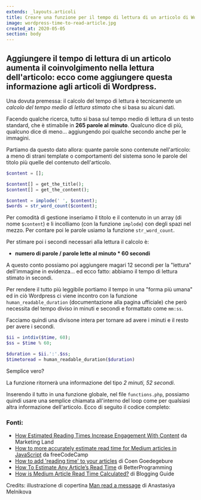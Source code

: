 ```yaml
---
extends: _layouts.articoli
title: Creare una funzione per il tempo di lettura di un articolo di WordPress
image: wordpress-time-to-read-article.jpg
created_at: 2020-05-05
section: body
---
```


## Aggiungere il tempo di lettura di un articolo aumenta il coinvolgimento nella lettura dell'articolo: ecco come aggiungere questa informazione agli articoli di Wordpress.

Una dovuta premessa: il calcolo del tempo di lettura è tecnicamente un _calcolo del tempo medio di lettura stimato_ che si basa su alcuni dati.

Facendo qualche ricerca, tutto si basa sul tempo medio di lettura di un testo standard, che è stimabile in __265 parole al minuto__. Qualcuno dice di più, qualcuno dice di meno... aggiungendo poi qualche secondo anche per le immagini.

Partiamo da questo dato allora: quante parole sono contenute nell'articolo: a meno di strani template o comportamenti del sistema sono le parole del titolo più quelle del contenuto dell'articolo. 

```php
$content = []; 

$content[] = get_the_title(); 
$content[] = get_the_content(); 

$content = implode(' ', $content); 
$words = str_word_count($content);
```

Per comodità di gestione inseriamo il titolo e il contenuto in un array (di nome `$content`) e li incolliamo (con la funzione `implode`) con degli spazi nel mezzo. Per contare poi le parole usiamo la funzione `str_word_count`.

Per stimare poi i secondi necessari alla lettura il calcolo è: 

- __numero di parole / parole lette al minuto * 60 secondi__

A questo conto possiamo poi aggiungere magari 12 secondi per la "lettura" dell'immagine in evidenza... ed ecco fatto: abbiamo il tempo di lettura stimato in secondi.

Per rendere il tutto più leggibile portiamo il tempo in una "forma più umana" ed in ciò Wordpress ci viene incontro con la funzione `human_readable_duration` (documentazione alla pagina ufficiale) che però necessita del tempo diviso in minuti e secondi e formattato come `mm:ss`.

Facciamo quindi una divisone intera per tornare ad avere i minuti e il resto per avere i secondi.

```php
$ii = intdiv($time, 60);
$ss = $time % 60;

$duration = $ii.':'.$ss;
$timetoread = human_readable_duration($duration)
```

Semplice vero?

La funzione ritornerà una informazione del tipo _2 minuti, 52 secondi_.

Inserendo il tutto in una funzione globale, nel file `functions.php`, possiamo quindi usare una semplice chiamata all'interno del loop come per qualsiasi altra informazione dell'articolo. Ecco di seguito il codice completo:

<script src="https://gist.github.com/andrearufo/7a969e0c50f81686d44a834ab1c5bcbe.js"></script>

### Fonti:

*   [How Estimated Reading Times Increase Engagement With Content](https://marketingland.com/estimated-reading-times-increase-engagement-79830) da Marketing Land
*   [How to more accurately estimate read time for Medium articles in JavaScript](https://www.freecodecamp.org/news/how-to-more-accurately-estimate-read-time-for-medium-articles-in-javascript-fb563ff0282a/) da freeCodeCamp
*   [How to add 'reading time' to your articles](https://www.coengoedegebure.com/add-reading-time-to-articles/) di Coen Goedegebure
*   [How To Estimate Any Article’s Read Time](https://medium.com/better-programming/how-to-estimate-any-articles-read-time-2a8403f0bd79) di BetterProgramming
*   [How is Medium Article Read Time Calculated?](https://medium.com/blogging-guide/how-is-medium-article-read-time-calculated-924420338a85) di Blogging Guide

Credits: illustrazione di copertina [Man read a message](https://dribbble.com/shots/10785396-Man-read-a-message/attachments/2449882?mode=media) di Anastasiya Melnikova
